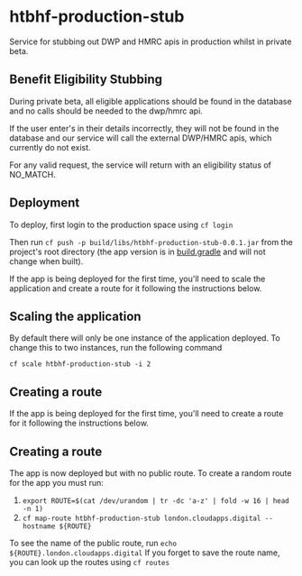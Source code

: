 # htbhf-production-stub
Service for stubbing out DWP and HMRC apis in production whilst in private beta.

## Benefit Eligibility Stubbing
During private beta, all eligible applications should be found in the database and no calls should be needed to the dwp/hmrc api.

If the user enter's in their details incorrectly, they will not be found in the database and our service will call the external DWP/HMRC apis, which currently do not exist.

For any valid request, the service will return with an eligibility status of NO_MATCH.

## Deployment
To deploy, first login to the production space using `cf login`

Then run `cf push -p build/libs/htbhf-production-stub-0.0.1.jar` from the project's root directory (the app version is in [build.gradle](build.gradle) and will not change when built).

If the app is being deployed for the first time, you'll need to scale the application and create a route for it following the instructions below.

## Scaling the application
By default there will only be one instance of the application deployed. To change this to two instances, run the following command

`cf scale htbhf-production-stub -i 2`

## Creating a route

If the app is being deployed for the first time, you'll need to create a route for it following the instructions below.

## Creating a route

The app is now deployed but with no public route. To create a random route for the app you must run:
1. `export ROUTE=$(cat /dev/urandom | tr -dc 'a-z' | fold -w 16 | head -n 1)`
2. `cf map-route htbhf-production-stub london.cloudapps.digital --hostname ${ROUTE}`

To see the name of the public route, run  `echo ${ROUTE}.london.cloudapps.digital`
If you forget to save the route name, you can look up the routes using `cf routes`
